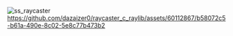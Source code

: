 ![ss_raycaster](https://github.com/dazaizer0/raycaster_c_raylib/assets/60112867/b4fd73aa-6f05-476b-9611-c68507a354b4)
https://github.com/dazaizer0/raycaster_c_raylib/assets/60112867/b58072c5-b61a-490e-8c02-5e8c77b473b2

